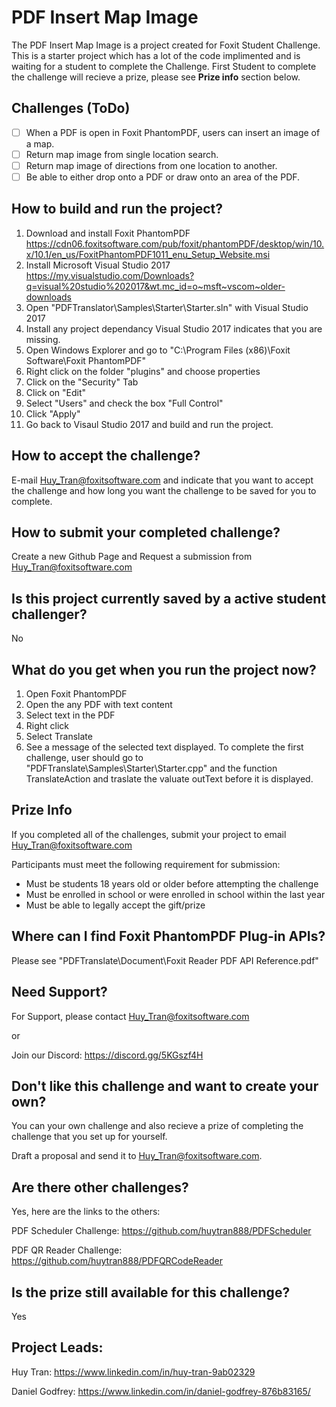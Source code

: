 # PDF Insert Map Image

The PDF Insert Map Image is a project created for Foxit Student Challenge.  This is a starter project which has a lot of the code implimented and is waiting for a student to complete the Challenge. First Student to complete the challenge will recieve a prize, please see **Prize info** section below.

## Challenges (ToDo)
- [ ] When a PDF is open in Foxit PhantomPDF, users can insert an image of a map.
- [ ] Return map image from single location search.
- [ ] Return map image of directions from one location to another.
- [ ] Be able to either drop onto a PDF or draw onto an area of the PDF.

## How to build and run the project?
1. Download and install Foxit PhantomPDF https://cdn06.foxitsoftware.com/pub/foxit/phantomPDF/desktop/win/10.x/10.1/en_us/FoxitPhantomPDF1011_enu_Setup_Website.msi
2. Install Microsoft Visual Studio 2017 https://my.visualstudio.com/Downloads?q=visual%20studio%202017&wt.mc_id=o~msft~vscom~older-downloads
3. Open "PDFTranslator\Samples\Starter\Starter.sln" with Visual Studio 2017
4. Install any project dependancy Visual Studio 2017 indicates that you are missing.
5. Open Windows Explorer and go to "C:\Program Files (x86)\Foxit Software\Foxit PhantomPDF\"
6. Right click on the folder "plugins" and choose properties
7. Click on the "Security" Tab
8. Click on "Edit"
9. Select "Users" and check the box "Full Control"
10. Click "Apply"
11. Go back to Visaul Studio 2017 and build and run the project.

## How to accept the challenge?
E-mail Huy_Tran@foxitsoftware.com and indicate that you want to accept the challenge and how long you want the challenge to be saved for you to complete.

## How to submit your completed challenge?
Create a new Github Page and Request a submission from Huy_Tran@foxitsoftware.com

## Is this project currently saved by a active student challenger?
No

## What do you get when you run the project now?
1. Open Foxit PhantomPDF
2. Open the any PDF with text content
3. Select text in the PDF
4. Right click
5. Select Translate
6. See a message of the selected text displayed.  To complete the first challenge, user should go to "PDFTranslate\Samples\Starter\Starter.cpp" and the function TranslateAction and traslate the valuate outText before it is displayed.

## Prize Info
If you completed all of the challenges, submit your project to email Huy_Tran@foxitsoftware.com

Participants must meet the following requirement for submission:
* Must be students 18 years old or older before attempting the challenge
* Must be enrolled in school or were enrolled in school within the last year
* Must be able to legally accept the gift/prize

## Where can I find Foxit PhantomPDF Plug-in APIs?
Please see "PDFTranslate\Document\Foxit Reader PDF API Reference.pdf"

## Need Support?
For Support, please contact Huy_Tran@foxitsoftware.com

or

Join our Discord: https://discord.gg/5KGszf4H

## Don't like this challenge and want to create your own?
You can your own challenge and also recieve a prize of completing the challenge that you set up for yourself.  

 Draft a proposal and send it to Huy_Tran@foxitsoftware.com.

## Are there other challenges? 
Yes, here are the links to the others:

PDF Scheduler Challenge: https://github.com/huytran888/PDFScheduler

PDF QR Reader Challenge: https://github.com/huytran888/PDFQRCodeReader

## Is the prize still available for this challenge?
Yes

## Project Leads:
Huy Tran: https://www.linkedin.com/in/huy-tran-9ab02329

Daniel Godfrey: https://www.linkedin.com/in/daniel-godfrey-876b83165/
